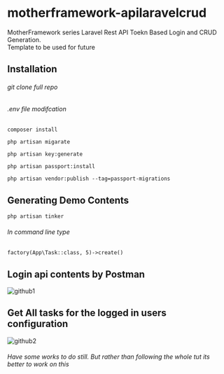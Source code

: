 # motherframework-apilaravelcrud
MotherFramework series Laravel Rest API Toekn Based Login and CRUD Generation. <br/> 
Template to be used for future

## Installation

###### git clone full repo 
###### .env file modifcation

```
composer install
```

```
php artisan migarate
```

```
php artisan key:generate
```

```
php artisan passport:install 
```

```
php artisan vendor:publish --tag=passport-migrations
```

## Generating Demo Contents

```
php artisan tinker
```
###### In command line type  

```
factory(App\Task::class, 5)->create()
```
## Login api contents by Postman

![github1](https://user-images.githubusercontent.com/25128254/65382751-62a8b080-dd2d-11e9-9ae8-7ee1a9e8a65a.png)

## Get All tasks for the logged in users configuration

![github2](https://user-images.githubusercontent.com/25128254/65382778-c4691a80-dd2d-11e9-815b-51034fd7e58a.png)









###### Have some works to do still. But rather than following the whole tut its better to work on this <br/>

